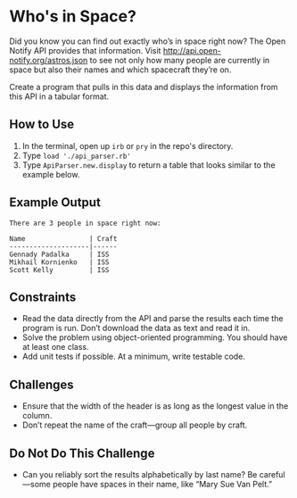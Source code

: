 # Who's in Space?

Did you know you can find out exactly who’s in space right
now? The Open Notify API provides that information. Visit
http://api.open-notify.org/astros.json to see not only how many
people are currently in space but also their names and which
spacecraft they’re on.

Create a program that pulls in this data and displays the
information from this API in a tabular format.

## How to Use

1. In the terminal, open up `irb` or `pry` in the repo's directory.
2. Type `load './api_parser.rb'`
3. Type `ApiParser.new.display` to return a table that looks similar to the example below.

## Example Output

```
There are 3 people in space right now:

Name                | Craft
--------------------|------
Gennady Padalka     | ISS
Mikhail Kornienko   | ISS
Scott Kelly         | ISS
```

## Constraints

- Read the data directly from the API and parse the results
each time the program is run. Don’t download the data as text and read it in.
- Solve the problem using object-oriented programming. You should have at least one class.
- Add unit tests if possible. At a minimum, write testable code.

## Challenges

- Ensure that the width of the header is as long as the
longest value in the column.
- Don’t repeat the name of the craft—group all people by
craft.

## Do Not Do This Challenge

- Can you reliably sort the results alphabetically by last
name? Be careful—some people have spaces in their
name, like “Mary Sue Van Pelt.”
